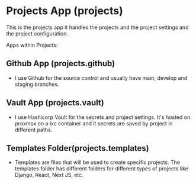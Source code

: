# Projects App (projects)

This is the projects app it handles the projects and the project settings and the project configuration.

Apps within Projects:

## Github App (projects.github)

- I use Github for the source control and usually have main, develop and staging branches.

## Vault App (projects.vault)

- I use Hashicorp Vault for the secrets and project settings. It's hosted on proxmox on a lxc container and it secrets are saved by project in different paths.

## Templates Folder(projects.templates)

- Templates are files that will be used to create specific projects. The templates folder has different folders for different types of projects like Django, React, Next JS, etc.
